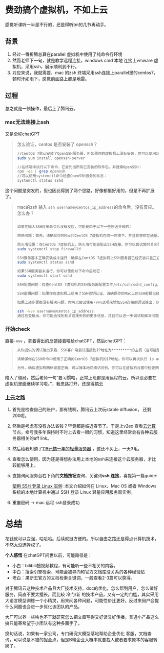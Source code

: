 # 费劲搞个虚拟机，不如上云

感觉听课听一半是不行的，还是得听tm的几节再动手。

## 背景

1. 经过一番折腾总算在parallel 虚拟机中使用了纯命令行环境
2. 然而老师下一句，就是教学远程连接，windows cmd 本地 连接上vmware 虚拟机，采用ssh，展示顺利到不行。
3. 对应来说，我就需要，mac 的zsh 终端采用ssh连接上parallel里的centos7，顿时汗如雨下，感觉前面路上都是地雷。

## 过程

总之就是一顿操作，最后上了腾讯云。

### mac无法连接上ssh

又是全程chatGPT

> 怎么验证，centos 是否安装了 openssh？
>
> ```bash
> //CentOS 7默认安装了OpenSSH服务器，但如果你的虚拟机上没有安装，你可以使用以下命令安装：
> sudo yum install openssh-server
> 
> //在终端中执行以下命令，它会列出所有已安装的软件包，并搜索OpenSSH：
> rpm -qa | grep openssh
> //可以使用systemctl命令检查OpenSSH服务的状态：
> systemctl status sshd
> ```

这个问题是突发的，但也因此得到了两个思路，好像都挺好用的，但是不再扩展了。

> mac的zsh 输入 `ssh username@centos_ip_address`的命令后，没有反应。怎么办？
>
> ```bash
> 
> 如果在输入SSH连接命令后没有反应，可能是由于以下一些原因导致的：
> 
> 网络问题：首先，请确保你的Mac和CentOS 7虚拟机在同一网络下，并且能够相互通信。你可以尝试使用ping命令验证两者之间的连通性。
> 
> 防火墙设置：在CentOS 7虚拟机上，防火墙可能会阻止SSH连接。你可以尝试暂时关闭防火墙来测试是否可以连接：
> sudo systemctl stop firewalld
> 
> SSH服务器未正确安装或未运行：确保在CentOS 7虚拟机上SSH服务器已经安装并且正在运行。你可以使用以下命令检查SSH服务器状态：
> sudo systemctl status sshd
> 
> 如果SSH服务器未运行，你可以使用以下命令启动它：
> sudo systemctl start sshd
> 
> SSH配置问题：检查CentOS 7虚拟机的SSH服务器配置文件/etc/ssh/sshd_config，确保SSH服务正在监听正确的IP地址和端口，并且没有其他配置问题。
> 
> SSH密钥问题：如果你在虚拟机上启用了SSH密钥认证，请确保你的Mac上的SSH密钥已经被添加到CentOS 7虚拟机的~/.ssh/authorized_keys文件中。
> 
> 如果上述步骤都没有解决问题，你可以尝试使用-vvv选项来增加SSH连接的调试输出，以便更详细地了解连接失败的原因：
> 
> ssh -vvv username@centos_ip_address
> 通过检查输出，你可能会找到有关连接失败的更多信息，并且可以进一步调试和解决问题。
> ```

### 开始check 

直接`-vvv` ，拿着得出的反馈接着喂给chatGPT，然后chatGPT：

> ```bash
> 从你提供的调试输出来看，SSH客户端尝试连接到IP地址为*********的主机（这可能是你的虚拟机的默认网关或者某个相关的设备）。然而，你之前提到的CentOS 7虚拟机的IP地址似乎不是这个地址。
> 
> 请确保你在SSH命令中使用了正确的CentOS 7虚拟机的IP地址。你可以再次执行 ip addr show 来确认CentOS 7虚拟机的实际IP地址，并且使用该地址进行SSH连接。
> 
> 另外，确保虚拟机网络设置正确，可以被本地网络访问到。你可以在虚拟机设置中检查网络配置，确保网络适配器设置为桥接模式或者NAT模式（根据你的需求选择）。
> ```

陷入了僵局，然后老师一句“要习惯哈，正常上班都是用远程的云，所以没必要在虚拟机里面继续学习啦。”，我思路打开，还是得搞云

### 上云之路

1. 首先是检查自己的账户，那有钱啊，腾讯云上次玩stable diffusion， 还剩200呢。

2. 然后是考虑有没有办法省钱？毕竟都是临近春节了。于是上v2ex 查看[云计算](https://v2ex.com/go/cloud) 节点，幸亏我多年保持时不时上去看一眼的习惯，知道这里经常会有各种云服务器相关的aff link。

3. 然后给我知道了[118元搞一年的轻量服务器](https://cloud.tencent.com/act/pro/bestselling) ，这还不买上，一天3毛。

4. 查看怎么使用，因为还是得想办法用上本地的ssh来连接这个云服务器，才比较能够用上。

5. 直接询问服务台右下角的**文档按钮**查询，关键词**ssh 连接**，喜提第一篇guide:

   [使用 SSH 登录 Linux 实例](https://cloud.tencent.com/document/product/1207/44643) :本文介绍如何在 Linux、Mac OS 或者 Windows 系统的本地计算机中通过 SSH 登录 Linux 轻量应用服务器实例。
   
6. 重置密码 → mac 远程 ssh登录成功

# 总结

花钱就可以变强，哈哈哈。后续就挺方便的。所以自由之路还是得点计算机技术，不然太没选择权了。

**个人感悟**
在chatGPT问世以前，可能路径是：

- 小白：bilibili搜视频教程，有可能听一些不相关的内容。
- 中白：搜索引擎检索，可能会被导向和官方文档库没关系的各种经验贴
- 老白：果断去官方的文档检索关键词，一般查看2-3篇可以获得。

对于腾讯云这种技术产品且大厂技术支持，doc的优化，怎么帮到用户，怎么做好服务，简直不要太擅长。而比较 冷门/新 的技术产品，又有一定的门槛，其实采用大语言模型训练一个小精灵，用来问各种问题，可能性价比更好。反过来用户会提什么问题也会进一步优化该团队的产品。

大厂可以养一些啥也不干就研究怎么把文章写得又好读又好传播，普通小产品这么搞只能寄希望于小团队有这种多面手了。

换句话说，如果有一家公司，专门研究大模型落地帮助企业优化 客服，文档查询，可以说是不错的掘金点，但是B端企业大概率就要裁人或者要求原本的客服转岗了。

